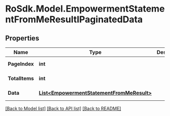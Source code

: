 # RoSdk.Model.EmpowermentStatementFromMeResultIPaginatedData

## Properties

Name | Type | Description | Notes
------------ | ------------- | ------------- | -------------
**PageIndex** | **int** |  | [optional] [readonly] 
**TotalItems** | **int** |  | [optional] [readonly] 
**Data** | [**List&lt;EmpowermentStatementFromMeResult&gt;**](EmpowermentStatementFromMeResult.md) |  | [optional] [readonly] 

[[Back to Model list]](../README.md#documentation-for-models) [[Back to API list]](../README.md#documentation-for-api-endpoints) [[Back to README]](../README.md)

